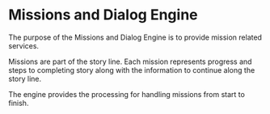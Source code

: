 # Missions and Dialog Engine

The purpose of the Missions and Dialog Engine is to provide mission related services.

Missions are part of the story line.  Each mission represents progress and steps to completing story along with
the information to continue along the story line.

The engine provides the processing for handling missions from start to finish.